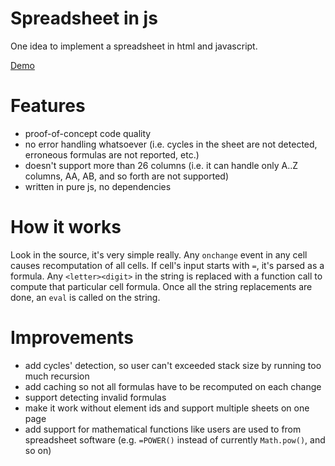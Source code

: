 Spreadsheet in js
=================

One idea to implement a spreadsheet in html and javascript.

[Demo](http://soquel.github.io/spreadsheet-in-js/)

Features
========

* proof-of-concept code quality
* no error handling whatsoever (i.e. cycles in the sheet are not detected, erroneous formulas are not reported, etc.)
* doesn't support more than 26 columns (i.e. it can handle only A..Z columns, AA, AB, and so forth are not supported)
* written in pure js, no dependencies


How it works
============

Look in the source, it's very simple really.
Any `onchange` event in any cell causes recomputation of all cells.
If cell's input starts with `=`, it's parsed as a formula. Any `<letter><digit>`
in the string is replaced with a function call to compute that particular cell
formula. Once all the string replacements are done, an `eval` is called on the string.


Improvements
============

* add cycles' detection, so user can't exceeded stack size by running too much recursion
* add caching so not all formulas have to be recomputed on each change
* support detecting invalid formulas
* make it work without element ids and support multiple sheets on one page
* add support for mathematical functions like users are used to from spreadsheet
software (e.g. `=POWER()` instead of currently `Math.pow()`, and so on)
